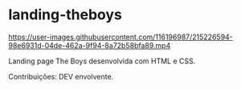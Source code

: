 # landing-theboys

https://user-images.githubusercontent.com/116196987/215226594-98e6931d-04de-462a-9f94-8a72b58bfa89.mp4

Landing page The Boys desenvolvida com HTML e CSS.

Contribuições: DEV envolvente.
